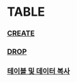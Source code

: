 TABLE
======================
### [CREATE](./create/README.md)
### [DROP](./drop/README.md)
### [테이블 및 데이터 복사](./table_data_copy/README.md)